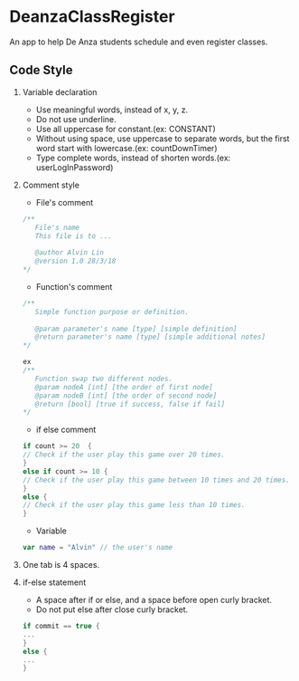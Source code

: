 # DeanzaClassRegister
An app to help De Anza students schedule and even register classes.
## Code Style
1. Variable declaration
   - Use meaningful words, instead of x, y, z.
   - Do not use underline.
   - Use all uppercase for constant.(ex: CONSTANT)
   - Without using space, use uppercase to separate words, but the first word start with lowercase.(ex: countDownTimer)
   - Type complete words, instead of shorten words.(ex: userLogInPassword)
   
2. Comment style
   - File's comment
   ```swift
   /**
      File's name
      This file is to ...
           
      @author Alvin Lin
      @version 1.0 28/3/18
   */  
   ```
   - Function's comment
   ```swift
   /**
      Simple function purpose or definition.
      
      @param parameter's name [type] [simple definition]
      @return parameter's name [type] [simple additional notes]
   */  
   
   ex
   /**
      Function swap two different nodes.
      @param nodeA [int] [the order of first node]
      @param nodeB [int] [the order of second node]
      @return [bool] [true if success, false if fail]
   */
   ```
   - if else comment
   ```swift
   if count >= 20  {
   // Check if the user play this game over 20 times.
   }
   else if count >= 10 {
   // Check if the user play this game between 10 times and 20 times.
   }
   else {
   // Check if the user play this game less than 10 times.
   }
   ```
   - Variable
   ```swift
   var name = "Alvin" // the user's name
   ```
3. One tab is 4 spaces.
4. if-else statement
   - A space after if or else, and a space before open curly bracket.
   - Do not put else after close curly bracket.
   ```swift
   if commit == true {
   ...
   }
   else {
   ...
   }
   ```




